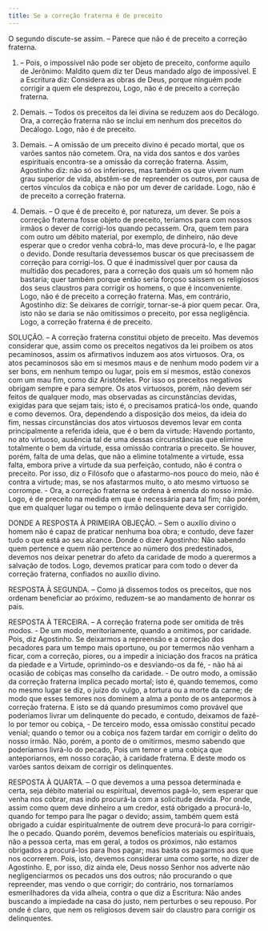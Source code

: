 ```yaml
---
title: Se a correção fraterna é de preceito
---
```


O segundo discute-se assim. – Parece que não é de preceito a correção fraterna.  

1. – Pois, o impossível não pode ser objeto de preceito, conforme aquilo de Jerônimo: Maldito quem diz ter Deus mandado algo de impossível. E a Escritura diz: Considera as obras de Deus, porque ninguém pode corrigir a quem ele desprezou, Logo, não é de preceito a correção fraterna.  

2. Demais. – Todos os preceitos da lei divina se reduzem aos do Decálogo. Ora, a correção fraterna não se inclui em nenhum dos preceitos do Decálogo. Logo, não é de preceito.  

3. Demais. – A omissão de um preceito divino é pecado mortal, que os varões santos não cometem. Ora, na vida dos santos e dos varões espirituais encontra-se a omissão da correção fraterna. Assim, Agostinho diz: não só os inferiores, mas também os que vivem num grau superior de vida, abstêm-se de repreender os outros, por causa de certos vínculos da cobiça e não por um dever de caridade. Logo, não é de preceito a correção fraterna.  

4. Demais. – O que é de preceito é, por natureza, um dever. Se pois a correção fraterna fosse objeto de preceito, teríamos para com nossos irmãos o dever de corrigi-los quando pecassem. Ora, quem tem para com outro um débito material, por exemplo, de dinheiro, não deve esperar que o credor venha cobrá-lo, mas deve procurá-lo, e lhe pagar o devido. Donde resultaria devessemos buscar os que precisassem de correção para corrigi-los. O que é inadmissível quer por causa da multidão dos pecadores, para a correção dos quais um só homem não bastaria; quer também porque então seria forçoso saíssem os religiosos dos seus claustros para corrigir os homens, o que é inconveniente. Logo, não é de preceito a correção fraterna.  Mas, em contrário, Agostinho diz: Se deixares de corrigir, tornar-se-á pior quem pecar. Ora, isto não se daria se não omitissimos o preceito, por essa negligência. Logo, a correção fraterna é de preceito.  

SOLUÇÃO. – A correção fraterna constitui objeto de preceito. Mas devemos considerar que, assim como os preceitos negativos da lei proibem os atos pecaminosos, assim os afirmativos induzem aos atos virtuosos. Ora, os atos pecaminosos são em si mesmos maus e de nenhum modo podem vir a ser bons, em nenhum tempo ou lugar, pois em si mesmos, estão conexos com um mau fim, como diz Aristóteles. Por isso os preceitos negativos obrigam sempre e para sempre. Os atos virtuosos, porém, não devem ser feitos de qualquer modo, mas observadas as circunstâncias devidas, exigidas para que sejam tais; isto é, o precisamos praticá-los onde, quando e como devemos. Ora, dependendo a disposição dos meios, da ideia do fim, nessas circunstâncias dos atos virtuosos devemos levar em conta principalmente a referida ideia, que é o bem da virtude: Havendo portanto, no ato virtuoso, ausência tal de uma dessas circunstâncias que elimine totalmente o bem da virtude, essa omissão contraria o preceito. Se houver, porém, falta de uma delas, que não a elimine totalmente a virtude, essa falta, embora prive a virtude da sua perfeição, contudo, não é contra o preceito. Por isso, diz o Filósofo que o afastarmo-nos pouco do meio, não é contra a virtude; mas, se nos afastarmos muito, o ato mesmo virtuoso se corrompe. - Ora, a correção fraterna se ordena à emenda do nosso irmão. Logo, é de preceito na medida em que é necessária para tal fim; não porém, que em qualquer lugar ou tempo o irmão delinquente deva ser corrigido.  

DONDE A RESPOSTA À PRIMEIRA OBJEÇÃO. – Sem o auxílio divino o homem não é capaz de praticar nenhuma boa obra; e contudo, deve fazer tudo o que está ao seu alcance. Donde o dizer Agostinho: Não sabendo quem pertence e quem não pertence ao número dos predestinados, devemos nos deixar penetrar do afeto da caridade de modo a querermos a salvação de todos. Logo, devemos praticar para com todo o dever da correção fraterna, confiados no auxílio divino.  

RESPOSTA À SEGUNDA. – Como já dissemos todos os preceitos, que nos ordenam beneficiar ao próximo, reduzem-se ao mandamento de honrar os pais.  

RESPOSTA À TERCEIRA. – A correção fraterna pode ser omitida de três modos. - De um modo, meritoriamente, quando a omitimos, por caridade. Pois, diz Agostinho. Se deixarmos a repreensão e a correção dos pecadores para um tempo mais oportuno, ou por temermos não venham a ficar, com a correção, piores, ou a impedir a iniciação dos fracos na prática da piedade e a Virtude, oprimindo-os e desviando-os da fé, - não há ai ocasião de cobiças mas conselho da caridade. - De outro modo, a omissão da correção fraterna implica pecado mortal; isto é, quando tememos, como no mesmo lugar se diz, o juízo do vulgo, a tortura ou a morte da carne; de modo que esses temores nos dominem a alma a ponto de os antepormos à correção fraterna. E isto se dá quando presumimos como provável que poderíamos livrar um delinquente do pecado, e contudo, deixamos de fazê-lo por temor ou cobiça, - De terceiro modo, essa omissão constitui pecado venial; quando o temor ou a cobiça nos fazem tardar em corrigir o delito do nosso irmão. Não, porém, a ponto de o omitirmos, mesmo sabendo que poderíamos livrá-lo do pecado, Pois um temor e uma cobiça que anteporiarnos, em nosso coração, à caridade fraterna. E deste modo os varões santos deixam de corrigir os delinquentes.  

RESPOSTA À QUARTA. – O que devemos a uma pessoa determinada e certa, seja débito material ou espiritual, devemos pagá-lo, sem esperar que venha nos cobrar, mas indo procurá-la com a solicitude devida. Por onde, assim como quem deve dinheiro a um credor, está obrigado a procurá-lo, quando for tempo para lhe pagar o devido; assim, também quem está obrigado a cuidar espiritualmente de outrem deve procurá-lo para corrigir-lhe o pecado. Quando porém, devemos benefícios materiais ou espirituais, não a pessoa certa, mas em geral, a todos os próximos, não estamos obrigados a procurá-los para lhos pagar; mas basta os pagarmos aos que nos ocorrerem. Pois, isto, devemos considerar uma como sorte, no dizer de Agostinho. E, por isso, diz ainda ele, Deus nosso Senhor nos adverte não negligenciarmos os pecados uns dos outros; não procurando o que repreender, mas vendo o que corrigir; do contrário, nos tornaríamos esmerilhadores da vida alheia, contra o que diz a Escritura: Não andes buscando a impiedade na casa do justo, nem perturbes o seu repouso. Por onde é claro, que nem os religiosos devem sair do claustro para corrigir os delinquentes.